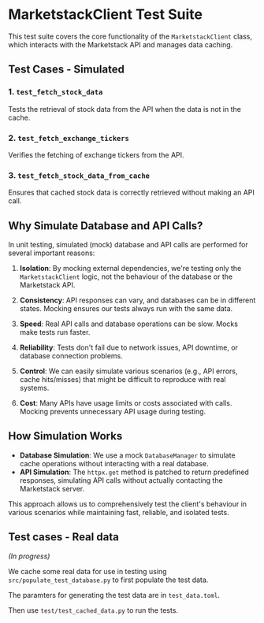# MarketstackClient Test Suite

This test suite covers the core functionality of the `MarketstackClient` class, which interacts with the Marketstack API and manages data caching.

## Test Cases - Simulated

### 1. `test_fetch_stock_data`

Tests the retrieval of stock data from the API when the data is not in the cache.

### 2. `test_fetch_exchange_tickers`

Verifies the fetching of exchange tickers from the API.

### 3. `test_fetch_stock_data_from_cache`

Ensures that cached stock data is correctly retrieved without making an API call.

## Why Simulate Database and API Calls?

In unit testing, simulated (mock) database and API calls are performed for several important reasons:

1. **Isolation**: By mocking external dependencies, we're testing only the `MarketstackClient` logic, not the behaviour of the database or the Marketstack API.

2. **Consistency**: API responses can vary, and databases can be in different states. Mocking ensures our tests always run with the same data.

3. **Speed**: Real API calls and database operations can be slow. Mocks make tests run faster.

4. **Reliability**: Tests don't fail due to network issues, API downtime, or database connection problems.

5. **Control**: We can easily simulate various scenarios (e.g., API errors, cache hits/misses) that might be difficult to reproduce with real systems.

6. **Cost**: Many APIs have usage limits or costs associated with calls. Mocking prevents unnecessary API usage during testing.

## How Simulation Works

- **Database Simulation**: We use a mock `DatabaseManager` to simulate cache operations without interacting with a real database.
- **API Simulation**: The `httpx.get` method is patched to return predefined responses, simulating API calls without actually contacting the Marketstack server.

This approach allows us to comprehensively test the client's behaviour in various scenarios while maintaining fast, reliable, and isolated tests.

## Test cases - Real data

*(In progress)*

We cache some real data for use in testing using `src/populate_test_database.py` to first populate the test data.

The paramters for generating the test data are in `test_data.toml`.

Then use `test/test_cached_data.py` to run the tests.